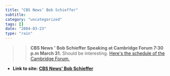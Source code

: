 ```yaml
---
title: "CBS News’ Bob Schieffer"
subtitle: 
category: "uncategorized"
tags: []
date: "2004-03-23"
type: "rain"
---
```

>>

>>  
>
>>

>> **CBS News ' Bob Schieffer Speaking at Cambridge Forum 7:30 p.m March 31.**
Should be interesting. [Here's the schedule of the Cambridge
Forum.](<http://www.cambridgeforum.org/cfweb/cfschedule.html>)


* **Link to site:** **[CBS News’ Bob Schieffer](None)**